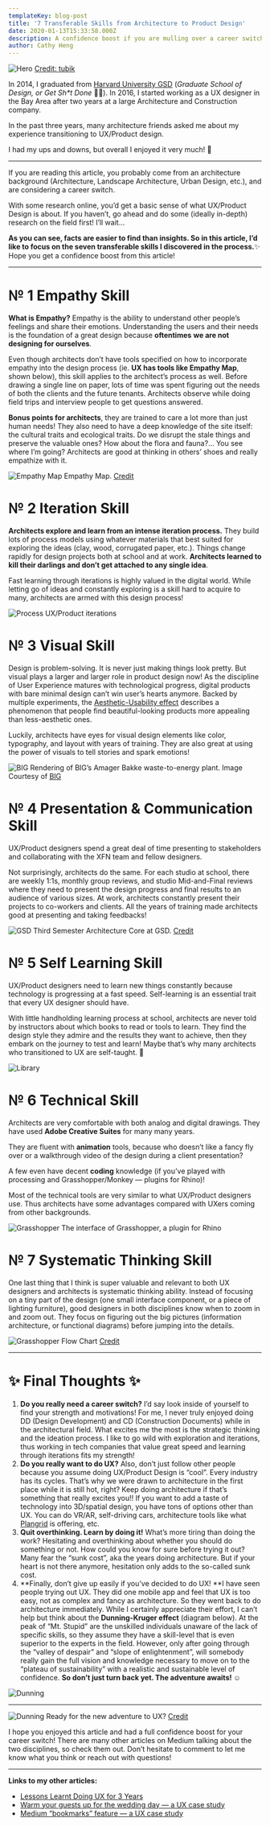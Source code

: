 ```yaml
---
templateKey: blog-post
title: '7 Transferable Skills from Architecture to Product Design'
date: 2020-01-13T15:33:58.000Z
description: A confidence boost if you are mulling over a career switch.
author: Cathy Heng
---
```


![Hero](/img/cathy-hero.png)
[Credit: tubik](https://dribbble.com/shots/6005129-Information-Architecture-Illustration?utm_source=Clipboard_Shot&utm_campaign=Tubik&utm_content=Information%20Architecture%20Illustration&utm_medium=Social_Share)

In 2014, I graduated from [Harvard University GSD](https://www.gsd.harvard.edu/) (_Graduate School of Design, or Get Sh\*t Done_ 🤷‍♀️). In 2016, I started working as a UX designer in the Bay Area after two years at a large Architecture and Construction company.

In the past three years, many architecture friends asked me about my experience transitioning to UX/Product design.

I had my ups and downs, but overall I enjoyed it very much! 🎢

---

If you are reading this article, you probably come from an architecture background (Architecture, Landscape Architecture, Urban Design, etc.), and are considering a career switch.

With some research online, you’d get a basic sense of what UX/Product Design is about. If you haven’t, go ahead and do some (ideally in-depth) research on the field first! I’ll wait…

**As you can see, facts are easier to find than insights. So in this article, I’d like to focus on the seven transferable skills I discovered in the process.**✨ Hope you get a confidence boost from this article!

---

# № 1 Empathy Skill

**What is Empathy?** Empathy is the ability to understand other people’s feelings and share their emotions. Understanding the users and their needs is the foundation of a great design because **oftentimes** **we are not designing for ourselves**.

Even though architects don’t have tools specified on how to incorporate empathy into the design process (ie. **UX has tools like Empathy Map**, shown below), this skill applies to the architect’s process as well. Before drawing a single line on paper, lots of time was spent figuring out the needs of both the clients and the future tenants. Architects observe while doing field trips and interview people to get questions answered.

**Bonus points for architects**, they are trained to care a lot more than just human needs! They also need to have a deep knowledge of the site itself: the cultural traits and ecological traits. Do we disrupt the stale things and preserve the valuable ones? How about the flora and fauna?… You see where I’m going? Architects are good at thinking in others’ shoes and really empathize with it.

![Empathy Map](/img/cathy-empathy-map.png)
Empathy Map. [Credit](https://www.uxbooth.com/articles/empathy-mapping-a-guide-to-getting-inside-a-users-head/)

# № 2 Iteration Skill

**Architects explore and learn from an intense iteration process.** They build lots of process models using whatever materials that best suited for exploring the ideas (clay, wood, corrugated paper, etc.). Things change rapidly for design projects both at school and at work. **Architects learned to kill their darlings and don’t get attached to any single idea**.

Fast learning through iterations is highly valued in the digital world. While letting go of ideas and constantly exploring is a skill hard to acquire to many, architects are armed with this design process!

![Process](/img/cathy-process.jpg)
UX/Product iterations

# № 3 Visual Skill

Design is problem-solving. It is never just making things look pretty. But visual plays a larger and larger role in product design now! As the discipline of User Experience matures with technological progress, digital products with bare minimal design can’t win user’s hearts anymore. Backed by multiple experiments, the [Aesthetic-Usability effect](https://www.nngroup.com/articles/aesthetic-usability-effect/) describes a phenomenon that people find beautiful-looking products more appealing than less-aesthetic ones.

Luckily, architects have eyes for visual design elements like color, typography, and layout with years of training. They are also great at using the power of visuals to tell stories and spark emotions!

![BIG](/img/cathy-big.jpg)
Rendering of BIG’s Amager Bakke waste-to-energy plant. Image Courtesy of [BIG](https://big.dk/#projects)

# № 4 Presentation & Communication Skill

UX/Product designers spend a great deal of time presenting to stakeholders and collaborating with the XFN team and fellow designers.

Not surprisingly, architects do the same. For each studio at school, there are weekly 1:1s, monthly group reviews, and studio Mid-and-Final reviews where they need to present the design progress and final results to an audience of various sizes. At work, architects constantly present their projects to co-workers and clients. All the years of training made architects good at presenting and taking feedbacks!

![GSD](/img/cathy-gsd.jpeg)
Third Semester Architecture Core at GSD. [Credit](http://groundedvisionaries.org/gsd_news/studio-reviews-fall/)

# № 5 Self Learning Skill

UX/Product designers need to learn new things constantly because technology is progressing at a fast speed. Self-learning is an essential trait that every UX designer should have.

With little handholding learning process at school, architects are never told by instructors about which books to read or tools to learn. They find the design style they admire and the results they want to achieve, then they embark on the journey to test and learn! Maybe that’s why many architects who transitioned to UX are self-taught. 👏

![Library](/img/cathy-library.jpg)

# № 6 Technical Skill

Architects are very comfortable with both analog and digital drawings. They have used **Adobe Creative Suites** for many many years.

They are fluent with **animation** tools, because who doesn’t like a fancy fly over or a walkthrough video of the design during a client presentation?

A few even have decent **coding** knowledge (if you’ve played with processing and Grasshopper/Monkey — plugins for Rhino)!

Most of the technical tools are very similar to what UX/Product designers use. Thus architects have some advantages compared with UXers coming from other backgrounds.

![Grasshopper](/img/cathy-grasshopper.png)
The interface of Grasshopper, a plugin for Rhino

# № 7 Systematic Thinking Skill

One last thing that I think is super valuable and relevant to both UX designers and architects is systematic thinking ability. Instead of focusing on a tiny part of the design (one small interface component, or a piece of lighting furniture), good designers in both disciplines know when to zoom in and zoom out. They focus on figuring out the big pictures (information architecture, or functional diagrams) before jumping into the details.

![Grasshopper](/img/cathy-flowchart.png)
Flow Chart [Credit](https://dribbble.com/shots/3229942-Booking-Platform-Wireflow?utm_source=Clipboard_Shot&utm_campaign=chrisrodemeyer&utm_content=Booking%20Platform%20Wireflow&utm_medium=Social_Share)

---

# ✨ Final Thoughts ✨

1.  **Do you really need a career switch?**
    I’d say look inside of yourself to find your strength and motivations! For me, I never truly enjoyed doing DD (Design Development) and CD (Construction Documents) while in the architectural field. What excites me the most is the strategic thinking and the ideation process. I like to go wild with exploration and iterations, thus working in tech companies that value great speed and learning through iterations fits my strength!
2.  **Do you really want to do UX?**
    Also, don’t just follow other people because you assume doing UX/Product Design is “cool”. Every industry has its cycles. That’s why we were drawn to architecture in the first place while it is still hot, right? Keep doing architecture if that’s something that really excites you!!
    If you want to add a taste of technology into 3D/spatial design, you have tons of options other than UX. You can do VR/AR, self-driving cars, architecture tools like what [Plangrid](https://www.plangrid.com/) is offering, etc.
3.  **Quit overthinking. Learn by doing it!**
    What’s more tiring than doing the work? Hesitating and overthinking about whether you should do something or not. How could you know for sure before trying it out?
    Many fear the “sunk cost”, aka the years doing architecture. But if your heart is not there anymore, hesitation only adds to the so-called sunk cost.
4.  **Finally, don’t give up easily if you’ve decided to do UX!
    **I have seen people trying out UX. They did one mobile app and feel that UX is too easy, not as complex and fancy as architecture. So they went back to do architecture immediately.
    While I certainly appreciate their effort, I can’t help but think about the **Dunning-Kruger effect** (diagram below). At the peak of “Mt. Stupid” are the unskilled individuals unaware of the lack of specific skills, so they assume they have a skill-level that is even superior to the experts in the field. However, only after going through the “valley of despair” and “slope of enlightenment”, will somebody really gain the full vision and knowledge necessary to move on to the “plateau of sustainability” with a realistic and sustainable level of confidence.
    **So don’t just turn back yet. The adventure awaits! ☺**

![Dunning](/img/cathy-dunning.jpg)

---

![Dunning](/img/cathy-end.png)
Ready for the new adventure to UX? [Credit](https://dribbble.com/shots/5008850-Success?utm_source=Clipboard_Shot&utm_campaign=joypepper&utm_content=Success!&utm_medium=Social_Share)

I hope you enjoyed this article and had a full confidence boost for your career switch! There are many other articles on Medium talking about the two disciplines, so check them out. Don’t hesitate to comment to let me know what you think or reach out with questions!

---

**Links to my other articles:**

- [Lessons Learnt Doing UX for 3 Years](https://uxplanet.org/lessons-learnt-doing-ux-for-3-years-924391915c9f)
- [Warm your guests up for the wedding day — a UX case study](https://medium.com/ux-case-study-warm-your-guests-up-for-the-wedding-day-649e0ef896d4)
- [Medium “bookmarks” feature — a UX case study](https://medium.com/medium-bookmarks-a-case-study-c42af80404f1)
